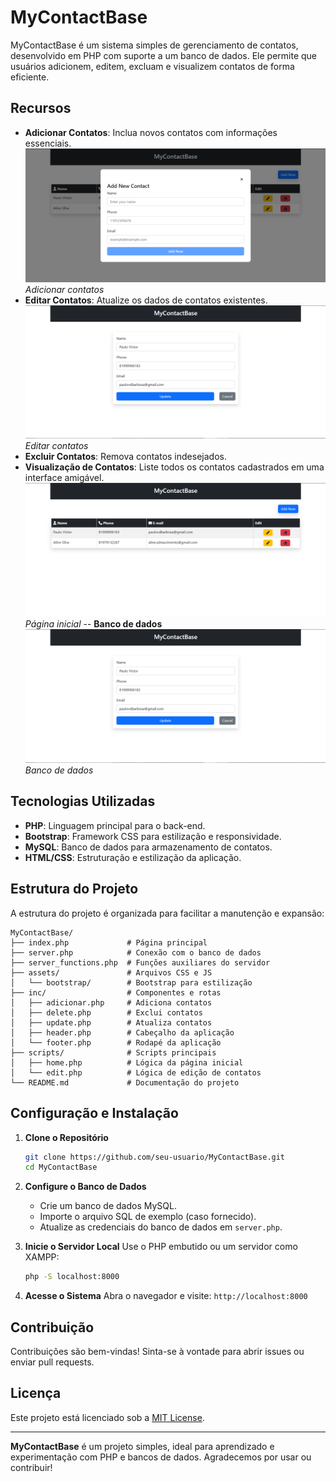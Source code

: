 # MyContactBase

MyContactBase é um sistema simples de gerenciamento de contatos, desenvolvido em PHP com suporte a um banco de dados. Ele permite que usuários adicionem, editem, excluam e visualizem contatos de forma eficiente.

## Recursos

- **Adicionar Contatos**: Inclua novos contatos com informações essenciais.
![Screenshot 1](assets/screenshots/Screenshot_90.png)
*Adicionar contatos*
- **Editar Contatos**: Atualize os dados de contatos existentes.
![Screenshot 1](assets/screenshots/Screenshot_91.png)
*Editar contatos*
- **Excluir Contatos**: Remova contatos indesejados.
- **Visualização de Contatos**: Liste todos os contatos cadastrados em uma interface amigável.
![Screenshot 1](assets/screenshots/Screenshot_89.png)
*Página inicial*
-- **Banco de dados**
![Screenshot 1](assets/screenshots/Screenshot_91.png)
*Banco de dados*

## Tecnologias Utilizadas

- **PHP**: Linguagem principal para o back-end.
- **Bootstrap**: Framework CSS para estilização e responsividade.
- **MySQL**: Banco de dados para armazenamento de contatos.
- **HTML/CSS**: Estruturação e estilização da aplicação.

## Estrutura do Projeto

A estrutura do projeto é organizada para facilitar a manutenção e expansão:

```
MyContactBase/
├── index.php             # Página principal
├── server.php            # Conexão com o banco de dados
├── server_functions.php  # Funções auxiliares do servidor
├── assets/               # Arquivos CSS e JS
│   └── bootstrap/        # Bootstrap para estilização
├── inc/                  # Componentes e rotas
│   ├── adicionar.php     # Adiciona contatos
│   ├── delete.php        # Exclui contatos
│   ├── update.php        # Atualiza contatos
│   ├── header.php        # Cabeçalho da aplicação
│   └── footer.php        # Rodapé da aplicação
├── scripts/              # Scripts principais
│   ├── home.php          # Lógica da página inicial
│   └── edit.php          # Lógica de edição de contatos
└── README.md             # Documentação do projeto
```

## Configuração e Instalação

1. **Clone o Repositório**
   ```bash
   git clone https://github.com/seu-usuario/MyContactBase.git
   cd MyContactBase
   ```

2. **Configure o Banco de Dados**
   - Crie um banco de dados MySQL.
   - Importe o arquivo SQL de exemplo (caso fornecido).
   - Atualize as credenciais do banco de dados em `server.php`.

3. **Inicie o Servidor Local**
   Use o PHP embutido ou um servidor como XAMPP:
   ```bash
   php -S localhost:8000
   ```

4. **Acesse o Sistema**
   Abra o navegador e visite: `http://localhost:8000`

## Contribuição

Contribuições são bem-vindas! Sinta-se à vontade para abrir issues ou enviar pull requests.

## Licença

Este projeto está licenciado sob a [MIT License](LICENSE).

---

**MyContactBase** é um projeto simples, ideal para aprendizado e experimentação com PHP e bancos de dados. Agradecemos por usar ou contribuir!
